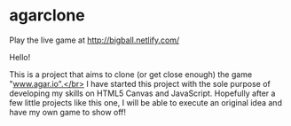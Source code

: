 # agarclone

Play the live game at http://bigball.netlify.com/

Hello! 

This is a project that aims to clone (or get close enough) the game "www.agar.io".</br>
I have started this project with the sole purpose of developing my skills on HTML5 Canvas and JavaScript.
Hopefully after a few little projects like this one, I will be able to execute an original idea and have my own game to show off!
